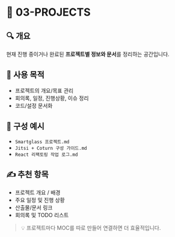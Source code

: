 # 📁 03-PROJECTS

## 🔍 개요
현재 진행 중이거나 완료된 **프로젝트별 정보와 문서**를 정리하는 공간입니다.

## 🧭 사용 목적
- 프로젝트의 개요/목표 관리
- 회의록, 일정, 진행상황, 이슈 정리
- 코드/설정 문서화

## 📌 구성 예시
- `Smartglass 프로젝트.md`
- `Jitsi + Coturn 구성 가이드.md`
- `React 리팩토링 작업 로그.md`

## ✍️ 추천 항목
- 프로젝트 개요 / 배경
- 주요 일정 및 진행 상황
- 산출물/문서 링크
- 회의록 및 TODO 리스트

> 💡 프로젝트마다 MOC를 따로 만들어 연결하면 더 효율적입니다.
